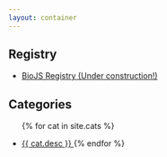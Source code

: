```yaml
---
layout: container
---
```


Registry
---

<ul>
    <li>
        <a href="http://biojs.net/registry-ui/client/">BioJS Registry (Under construction!)</a>
    </li>
</ul>

Categories
---

<ul>

{% for cat in site.cats %}
<li> <a href="/categories/{{ cat.name }}/index.html"> {{ cat.desc }} </a>
{% endfor %}
</ul>
